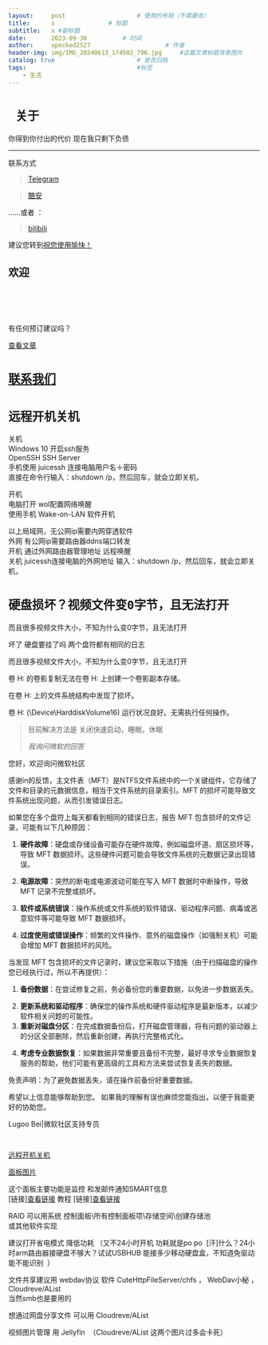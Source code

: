 ```yaml
---
layout:     post   				    # 使用的布局（不需要改）
title:      x				# 标题 
subtitle:   x #副标题
date:       2023-09-30			# 时间
author:     specked2527						# 作者
header-img: img/IMG_20240613_174502_796.jpg 	#这篇文章标题背景图片
catalog: true 						# 是否归档
tags:								#标签
    - 生活
---
```



# `  关于	`

<p>你得到你付出的代价 现在我只剩下负债</p>

<!-- /wp:paragraph -->

<!-- wp:separator {"className":"is-style-wide"} -->

<hr class="wp-block-separator has-alpha-channel-opacity is-style-wide"/>

<!-- /wp:separator -->

<!-- wp:paragraph -->

<p>联系方式</p>

<!-- /wp:paragraph -->

<!-- wp:quote -->

<blockquote class="wp-block-quote"><!-- wp:paragraph -->

<p><a href="https://t.me/honeyAlice">Telegram </a></p>

<!-- /wp:paragraph --></blockquote>

<!-- /wp:quote -->

<!-- wp:quote -->

<blockquote class="wp-block-quote"><!-- wp:paragraph -->

<p><a href="https://www.coolapk.com/u/2451026">酷安 </a></p>

<!-- /wp:paragraph --></blockquote>

<!-- /wp:quote -->

<!-- wp:paragraph -->

<p>……或者 ：</p>

<!-- /wp:paragraph -->

<!-- wp:quote -->

<blockquote class="wp-block-quote"><!-- wp:paragraph -->

<p><a href="https://space.bilibili.com/67904430">bilibili </a></p>

<!-- /wp:paragraph --></blockquote>

<!-- /wp:quote -->

<!-- wp:paragraph -->

<p>建议您转到<a href="http://w.timeout.bio:8080/wp-admin/">祝您使用愉快！</a></p>

<h2 class="wp-block-heading">欢迎</h2>

<!-- /wp:heading -->

<!-- wp:spacer {"height":"60px"} -->

<div style="height:60px" aria-hidden="true" class="wp-block-spacer"></div>

<!-- /wp:spacer -->

<!-- wp:columns {"align":"wide"} -->

<div class="wp-block-columns alignwide"><!-- wp:column -->

<div class="wp-block-column"><!-- wp:paragraph {"style":{"typography":{"lineHeight":"1.2"}},"fontSize":"x-large"} -->

<p class="has-x-large-font-size" style="line-height:1.2">有任何预订建议吗？		</p>

<!-- /wp:paragraph -->

<!-- wp:buttons -->

<div class="wp-block-buttons"><!-- wp:button {"fontSize":"small"} -->

<div class="wp-block-button has-custom-font-size has-small-font-size"><a class="wp-block-button\_\_link wp-element-button" href="http://w.timeout.bio:8080/%e6%96%b0%e9%a1%b5%e9%9d%a2/">查看文章</a></div>

<!-- /wp:button -->

<!-- wp:button {"fontSize":"small"} -->

<div class="wp-block-button has-custom-font-size has-small-font-size"><a class="wp-block-button\_\_link wp-element-button" href="https://t.me/honeyAlice">

# `联系我们`				</a></div>


# `远程开机关机`



<p>关机<br>Windows 10 开启ssh服务<br>OpenSSH SSH Server<br>手机使用 juicessh 连接电脑用户名＋密码<br>直接在命令行输入：shutdown /p，然后回车，就会立即关机，</p>

<!-- /wp:paragraph -->

<!-- wp:paragraph -->

<p>开机<br>电脑打开 wol配置网络唤醒<br>使用手机 Wake-on-LAN 软件开机</p>

<!-- /wp:paragraph -->

<!-- wp:paragraph -->

<p>以上局域网，无公网ip需要内网穿透软件<br>外网 有公网ip需要路由器ddns端口转发<br>开机 通过外网路由器管理地址 远程唤醒<br>关机 juicessh连接电脑的外网地址 输入：shutdown /p，然后回车，就会立即关机，</p>

# `硬盘损坏？视频文件变0字节，且无法打开`



<p>而且很多视频文件大小，不知为什么变0字节，且无法打开</p>

<!-- /wp:paragraph -->

<!-- wp:paragraph -->

<p>坏了 硬盘要挂了吗 两个盘符都有相同的日志</p>

<!-- /wp:paragraph -->

<!-- wp:paragraph -->

<p>而且很多视频文件大小，不知为什么变0字节，且无法打开</p>

<!-- /wp:paragraph -->

<!-- wp:paragraph -->

<p>卷 H: 的卷影复制无法在卷 H: 上创建一个卷影副本存储。</p>

<!-- /wp:paragraph -->

<!-- wp:paragraph -->

<p>在卷 H: 上的文件系统结构中发现了损坏。</p>

<!-- /wp:paragraph -->

<!-- wp:paragraph -->

<p>卷 H: (\Device\HarddiskVolume16) 运行状况良好。无需执行任何操作。</p>

<!-- /wp:paragraph -->

<!-- wp:quote -->

<blockquote class="wp-block-quote"><!-- wp:paragraph -->

<p>目前解决方法是 关闭快速启动，睡眠，休眠</p>

<!-- /wp:paragraph --><cite>我询问微软的回答</cite></blockquote>

<!-- /wp:quote -->

<!-- wp:paragraph -->

<p>您好，欢迎询问微软社区</p>

<!-- /wp:paragraph -->

<!-- wp:paragraph -->

<p>感谢in的反馈，主文件表（MFT）是NTFS文件系统中的一个关键组件，它存储了文件和目录的元数据信息，相当于文件系统的目录索引。MFT 的损坏可能导致文件系统出现问题，从而引发错误日志。&nbsp;</p>

<!-- /wp:paragraph -->

<!-- wp:paragraph -->

<p>如果您在多个盘符上每天都看到相同的错误日志，报告 MFT 包含损坏的文件记录，可能有以下几种原因：&nbsp;</p>

<!-- /wp:paragraph -->

<!-- wp:list {"ordered":true} -->

<ol><!-- wp:list-item -->

<li><strong>硬件故障</strong>：硬盘或存储设备可能存在硬件故障，例如磁盘坏道、扇区损坏等，导致 MFT 数据损坏。这些硬件问题可能会导致文件系统的元数据记录出现错误。&nbsp;</li>

<!-- /wp:list-item --></ol>

<!-- /wp:list -->

<!-- wp:list {"ordered":true,"start":2} -->

<ol start="2"><!-- wp:list-item -->

<li><strong>电源故障</strong>：突然的断电或电源波动可能在写入 MFT 数据时中断操作，导致 MFT 记录不完整或损坏。&nbsp;</li>

<!-- /wp:list-item --></ol>

<!-- /wp:list -->

<!-- wp:list {"ordered":true,"start":3} -->

<ol start="3"><!-- wp:list-item -->

<li><strong>软件或系统错误</strong>：操作系统或文件系统的软件错误、驱动程序问题、病毒或恶意软件等可能导致 MFT 数据损坏。&nbsp;</li>

<!-- /wp:list-item --></ol>

<!-- /wp:list -->

<!-- wp:list {"ordered":true,"start":4} -->

<ol start="4"><!-- wp:list-item -->

<li><strong>过度使用或错误操作</strong>：频繁的文件操作、意外的磁盘操作（如强制关机）可能会增加 MFT 数据损坏的风险。&nbsp;</li>

<!-- /wp:list-item --></ol>

<!-- /wp:list -->

<!-- wp:paragraph -->

<p>当发现 MFT 包含损坏的文件记录时，建议您采取以下措施（由于扫描磁盘的操作您已经执行过，所以不再提供）：&nbsp;</p>

<!-- /wp:paragraph -->

<!-- wp:list {"ordered":true} -->

<ol><!-- wp:list-item -->

<li><strong>备份数据</strong>：在尝试修复之前，务必备份您的重要数据，以免进一步数据丢失。&nbsp;</li>

<!-- /wp:list-item --></ol>

<!-- /wp:list -->

<!-- wp:list {"ordered":true,"start":2} -->

<ol start="2"><!-- wp:list-item -->

<li><strong>更新系统和驱动程序</strong>：确保您的操作系统和硬件驱动程序是最新版本，以减少软件相关问题的可能性。&nbsp;</li>

<!-- /wp:list-item -->

<!-- wp:list-item -->

<li><strong>重新对磁盘分区</strong>：在完成数据备份后，打开磁盘管理器，将有问题的驱动器上的分区全部删除，然后重新创建，再执行完整格式化。</li>

<!-- /wp:list-item --></ol>

<!-- /wp:list -->

<!-- wp:list {"ordered":true,"start":4} -->

<ol start="4"><!-- wp:list-item -->

<li><strong>考虑专业数据恢复</strong>：如果数据非常重要且备份不完整，最好寻求专业数据恢复服务的帮助，他们可能有更高级的工具和方法来尝试恢复丢失的数据。&nbsp;</li>

<!-- /wp:list-item --></ol>

<!-- /wp:list -->

<!-- wp:paragraph -->

<p>免责声明：为了避免数据丢失，请在操作前备份好重要数据。</p>

<!-- /wp:paragraph -->

<!-- wp:paragraph -->

<p>希望以上信息能够帮助到您。 如果我的理解有误也麻烦您能指出，以便于我能更好的协助您。</p>

<!-- /wp:paragraph -->

<!-- wp:paragraph -->

<p>Lugoo Bei|微软社区支持专员</p>


<figure class="wp-block-image size-large"><img src="https://image.coolapk.com/feed/2023/0916/14/2451026\_77bfed27\_6832\_9089\_90@720x1440.jpeg.m.jpg" alt=""/></figure>

<figure class="wp-block-image size-large"><img src="https://image.coolapk.com/feed/2023/0916/14/2451026\_6313eb09\_6832\_91\_803@720x1440.jpeg.m.jpg" alt=""/></figure>

<p><a href="http://w.timeout.bio:8080/2023/09/21/%e8%bf%9c%e7%a8%8b%e5%bc%80%e6%9c%ba%e5%85%b3%e6%9c%ba/">远程开机关机</a></p>

<p><a href="https://www.coolapk.com/feed/49365965?shareKey=OTQwYTBlYWI2YjcxNjUwYzExZWM~&amp;shareUid=2451026&amp;shareFrom=com.coolapk.market\_13.3.3#fromHistory">面板图片</a></p>

<p>这个面板主要功能是监控 和发邮件通知SMART信息<br>[链接]<a href="https://www.wgstart.com/">查看链接</a> 教程 [链接]<a href="https://www.wgstart.com/help/docs99.html">查看链接</a></p>

<p>RAID 可以用系统 控制面板\所有控制面板项\存储空间\创建存储池<br>或其他软件实现</p>

<p>建议打开省电模式 降低功耗 （又不24小时开机 功耗就是po po&nbsp;&nbsp;[汗]什么？24小时arm路由器接硬盘不够大？试试USBHUB 能接多少移动硬盘盒，不知道免驱动能不能识别 &nbsp;）</p>



<p>文件共享建议用 webdav协议 软件 CuteHttpFileServer/chfs ， WebDav小秘 ， Cloudreve/AList<br>当然smb也是要用的</p>



<p>想通过网盘分享文件 可以用 Cloudreve/AList</p>



<p>视频图片管理 用 Jellyfin &nbsp;（Cloudreve/AList 这两个图片过多会卡死）</p>




